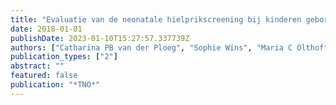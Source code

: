 ```yaml
---
title: "Evaluatie van de neonatale hielprikscreening bij kinderen geboren in 2017"
date: 2018-01-01
publishDate: 2023-01-10T15:27:57.337739Z
authors: ["Catharina PB van der Ploeg", "Sophie Wins", "Maria C Olthof", "Iris Eekhout", "Paul H Verkerk"]
publication_types: ["2"]
abstract: ""
featured: false
publication: "*TNO*"
---
```


